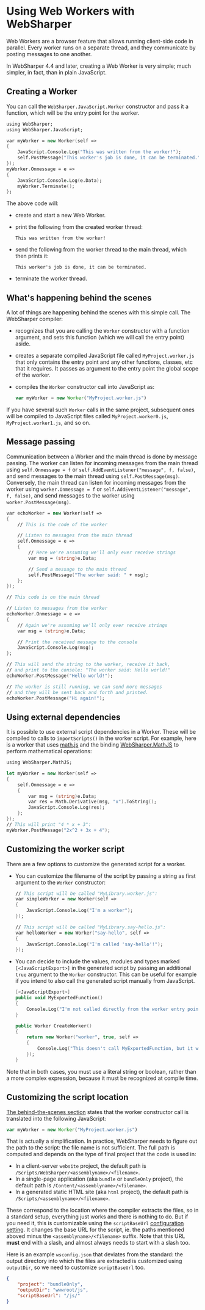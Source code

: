 # Using Web Workers with WebSharper

Web Workers are a browser feature that allows running client-side code in parallel. Every worker runs on a separate thread, and they communicate by posting messages to one another.

In WebSharper 4.4 and later, creating a Web Worker is very simple; much simpler, in fact, than in plain JavaScript.

## Creating a Worker

You can call the `WebSharper.JavaScript.Worker` constructor and pass it a function, which will be the entry point for the worker.

```fsharp
using WebSharper;
using WebSharper.JavaScript;

var myWorker = new Worker(self =>
{
    JavaScript.Console.Log("This was written from the worker!");
    self.PostMessage("This worker's job is done, it can be terminated.");
});
myWorker.Onmessage = e =>
{
    JavaScript.Console.Log(e.Data);
    myWorker.Terminate();
};
```

The above code will:

- create and start a new Web Worker.

- print the following from the created worker thread:

    ```
    This was written from the worker!
    ```

- send the following from the worker thread to the main thread, which then prints it:

    ```
    This worker's job is done, it can be terminated.
    ```

- terminate the worker thread.

<a name="behind-the-scenes"></a>
## What's happening behind the scenes

A lot of things are happening behind the scenes with this simple call. The WebSharper compiler:

- recognizes that you are calling the `Worker` constructor with a function argument, and sets this function (which we will call the entry point) aside.
- creates a separate compiled JavaScript file called `MyProject.worker.js` that only contains the entry point and any other functions, classes, etc that it requires. It passes as argument to the entry point the global scope of the worker.
- compiles the `Worker` constructor call into JavaScript as:

    ```javascript
    var myWorker = new Worker("MyProject.worker.js")
    ```

If you have several such `Worker` calls in the same project, subsequent ones will be compiled to JavaScript files called `MyProject.worker0.js`, `MyProject.worker1.js`, and so on.

## Message passing

Communication between a Worker and the main thread is done by message passing. The worker can listen for incoming messages from the main thread using `self.Onmessage = f` or `self.AddEventListener("message", f, false)`, and send messages to the main thread using `self.PostMessage(msg)`. Conversely, the main thread can listen for incoming messages from the worker using `worker.Onmessage = f` or `self.AddEventListener("message", f, false)`, and send messages to the worker using `worker.PostMessage(msg)`.

```fsharp
var echoWorker = new Worker(self =>
{
    // This is the code of the worker

    // Listen to messages from the main thread
    self.Onmessage = e =>
    {
        // Here we're assuming we'll only ever receive strings
        var msg = (string)e.Data;

        // Send a message to the main thread
        self.PostMessage("The worker said: " + msg);
    };
});

// This code is on the main thread

// Listen to messages from the worker
echoWorker.Onmessage = e =>
{
    // Again we're assuming we'll only ever receive strings
    var msg = (string)e.Data;

    // Print the received message to the console
    JavaScript.Console.Log(msg);
};

// This will send the string to the worker, receive it back,
// and print to the console: "The worker said: Hello world!"
echoWorker.PostMessage("Hello world!");

// The worker is still running, we can send more messages
// and they will be sent back and forth and printed.
echoWorker.PostMessage("Hi again!");
```

## Using external dependencies

It is possible to use external script dependencies in a Worker. These will be compiled to calls to `importScripts()` in the worker script. For example, here is a worker that uses [math.js](http://mathjs.org/) and the binding [WebSharper.MathJS](https://www.nuget.org/packages/websharper.mathjs) to perform mathematical operations:

```fsharp
using WebSharper.MathJS;

let myWorker = new Worker(self =>
{
    self.Onmessage = e =>
    {
        var msg = (string)e.Data;
        var res = Math.Derivative(msg, "x").ToString();
        JavaScript.Console.Log(res);
    };
});
// This will print "4 * x + 3":
myWorker.PostMessage("2x^2 + 3x + 4");
```

## Customizing the worker script

There are a few options to customize the generated script for a worker.

- You can customize the filename of the script by passing a string as first argument to the `Worker` constructor:

    ```fsharp
    // This script will be called "MyLibrary.worker.js":
    var simpleWorker = new Worker(self =>
    {
        JavaScript.Console.Log("I'm a worker");
    });

    // This script will be called "MyLibrary.say-hello.js":
    var helloWorker = new Worker("say-hello", self =>
    {
        JavaScript.Console.Log("I'm called 'say-hello'!");
    });
    ```

- You can decide to include the values, modules and types marked `[<JavaScriptExport>]` in the generated script by passing an additional `true` argument to the `Worker` constructor. This can be useful for example if you intend to also call the generated script manually from JavaScript.

    ```fsharp
    [<JavaScriptExport>]
    public void MyExportedFunction()
    {
        Console.Log("I'm not called directly from the worker entry point");
    }

    public Worker CreateWorker()
    {
        return new Worker("worker", true, self =>
        {
            Console.Log("This doesn't call MyExportedFunction, but it will be defined anyway");
        });
    }
    ```

Note that in both cases, you must use a literal string or boolean, rather than a more complex expression, because it must be recognized at compile time.

## Customizing the script location

[The behind-the-scenes section](#behind-the-scenes) states that the worker constructor call is translated into the following JavaScript:

```javascript
var myWorker = new Worker("MyProject.worker.js")
```

That is actually a simplification. In practice, WebSharper needs to figure out the path to the script: the file name is not sufficient. The full path is computed and depends on the type of final project that the code is used in:

- In a client-server `website` project, the default path is `/Scripts/WebSharper/<assemblyname>/<filename>`.
- In a single-page application (aka `bundle` or `bundleOnly` project), the default path is `/Content/<assemblyname>/<filename>`.
- In a generated static HTML site (aka `html` project), the default path is `/Scripts/<assemblyname>/<filename>`.

These correspond to the location where the compiler extracts the files, so in a standard setup, everything just works and there is nothing to do. But if you need it, this is customizable using the `scriptBaseUrl` [configuration setting](project-variables#scriptBaseUrl). It changes the base URL for the script, ie. the paths mentioned aboved minus the `<assemblyname>/<filename>` suffix. Note that this URL **must** end with a slash, and almost always needs to start with a slash too.

Here is an example `wsconfig.json` that deviates from the standard: the output directory into which the files are extracted is customized using `outputDir`, so we need to customize `scriptBaseUrl` too.

```json
{
    "project": "bundleOnly",
    "outputDir": "wwwroot/js",
    "scriptBaseUrl": "/js/"
}
```
